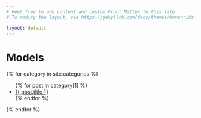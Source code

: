 ```yaml
---
# Feel free to add content and custom Front Matter to this file.
# To modify the layout, see https://jekyllrb.com/docs/themes/#overriding-theme-defaults

layout: default
---
```

<h1>Models</h1>
{% for category in site.categories %}
<ul>
    {% for post in category[1] %}
    <li><a href="{{ post.url }}">{{ post.title }}</a></li>
    {% endfor %}
</ul>
{% endfor %}
